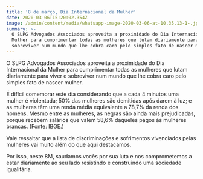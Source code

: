 ```yaml
---
title: '8 de março, Dia Internacional da Mulher'
date: 2020-03-06T15:20:02.354Z
image: /admin/content/media/whatsapp-image-2020-03-06-at-10.35.13-1-.jpeg
summary: >-
  O SLPG Advogados Associados aproveita a proximidade do Dia Internacional da
  Mulher para cumprimentar todas as mulheres que lutam diariamente para viver e
  sobreviver num mundo que lhe cobra caro pelo simples fato de nascer mulher.
---
```

O SLPG Advogados Associados aproveita a proximidade do Dia Internacional da Mulher para cumprimentar todas as mulheres que lutam diariamente para viver e sobreviver num mundo que lhe cobra caro pelo simples fato de nascer mulher.

É difícil comemorar este dia considerando que a cada 4 minutos uma mulher é violentada; 50% das mulheres são demitidas após darem à luz; e as mulheres têm uma renda média equivalente a 78,7% da renda dos homens. Mesmo entre as mulheres, as negras são ainda mais prejudicadas, porque recebem salários que valem 58,6% daqueles pagos às mulheres brancas. (Fonte: IBGE.)

Vale ressaltar que a lista de discriminações e sofrimentos vivenciados pelas mulheres vai muito além do que aqui destacamos.

Por isso, neste 8M, saudamos vocês por sua luta e nos comprometemos a estar diariamente ao seu lado resistindo e construindo uma sociedade igualitária.

